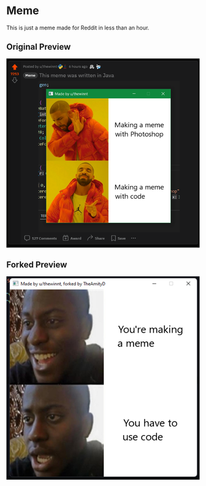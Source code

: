 # Meme
This is just a meme made for Reddit in less than an hour.

## Original Preview

<a href="https://www.reddit.com/r/ProgrammerHumor/comments/umf8ag/this_meme_was_written_in_java/">![Drake Meme](readme-imgs/original.png)</a>

## Forked Preview

![Disappointed Black Guy Meme](readme-imgs/forked.png)

